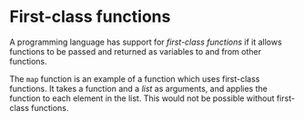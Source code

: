 # First-class functions

A programming language has support for _first-class functions_ if it allows functions to be passed and returned as variables to and from other functions.

The `map` function is an example of a function which uses first-class functions. It takes a function and a _list_ as arguments, and applies the function to each element in the list. This would not be possible without first-class functions.

